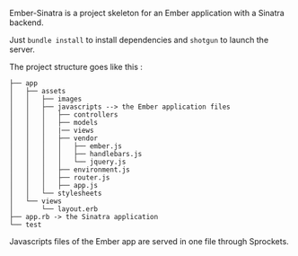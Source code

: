 Ember-Sinatra is a project skeleton for an Ember application with a Sinatra backend.

Just ```bundle install``` to install dependencies and ```shotgun``` to launch the server.

The project structure goes like this :

```
├── app
│   ├── assets
│   │   ├── images
│   │   ├── javascripts --> the Ember application files
│   │   │   ├── controllers
│   │   │   ├── models
│   │   │   |── views
│   │   │   ├── vendor
│   │   │   │   ├── ember.js
│   │   │   │   ├── handlebars.js
│   │   │   │   └── jquery.js
│   │   │   ├── environment.js
│   │   │   ├── router.js
│   │   │   ├── app.js
│   │   └── stylesheets
│   └── views
│       └── layout.erb
├── app.rb -> the Sinatra application
└── test
```

Javascripts files of the Ember app are served in one file through Sprockets.
